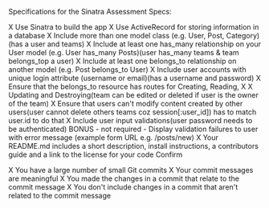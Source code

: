 Specifications for the Sinatra Assessment
Specs:

 X  Use Sinatra to build the app
 X Use ActiveRecord for storing information in a database
 X Include more than one model class (e.g. User, Post, Category)(has a user and teams)
 X Include at least one has_many relationship on your User model (e.g. User has_many Posts)(user has_many teams & team belongs_top a user)
 X Include at least one belongs_to relationship on another model (e.g. Post belongs_to User)
 X  Include user accounts with unique login attribute (username or email)(has a username and password)
 X Ensure that the belongs_to resource has routes for Creating, Reading, X X Updating and Destroying(team can be edited or deleted if user is the owner of the team)
 X Ensure that users can't modify content created by other users(user cannot delete  others teams coz session[:user_id]) has to match user.id to do that
 X Include user input validations(user password needs to be authenticated)
 BONUS - not required - Display validation failures to user with error message (example form URL e.g. /posts/new)
 X Your README.md includes a short description, install instructions, a contributors guide and a link to the license for your code
Confirm

 X You have a large number of small Git commits
 X Your commit messages are meaningful
 X You made the changes in a commit that relate to the commit message
 X You don't include changes in a commit that aren't related to the commit message
